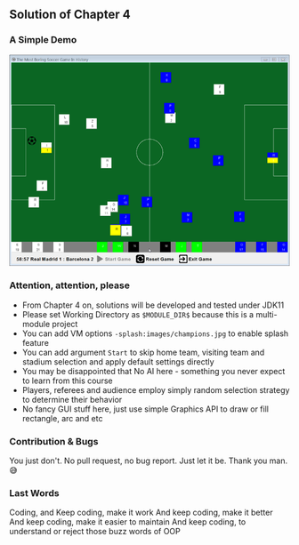 ## Solution of Chapter 4

### A Simple Demo
[![Solution Demo](images/screenshot.png)](https://www.youtube.com/watch?v=HNdGkdN7U0c&feature=youtu.be)

### Attention, attention, please
* From Chapter 4 on, solutions will be developed and tested under JDK11
* Please set Working Directory as `$MODULE_DIR$` because this is a multi-module project
* You can add VM options `-splash:images/champions.jpg` to enable splash feature
* You can add argument `Start` to skip home team, visiting team and stadium selection and apply
default settings directly
* You may be disappointed that No AI here - something you never expect to learn from this course
* Players, referees and audience employ simply random selection strategy to determine their behavior
* No fancy GUI stuff here, just use simple Graphics API to draw or fill rectangle, arc and etc

### Contribution & Bugs
You just don't. No pull request, no bug report. Just let it be. Thank you man.😅

### Last Words
Coding, and
Keep coding, make it work
And keep coding, make it better
And keep coding, make it easier to maintain
And keep coding, to understand or reject those buzz words of OOP